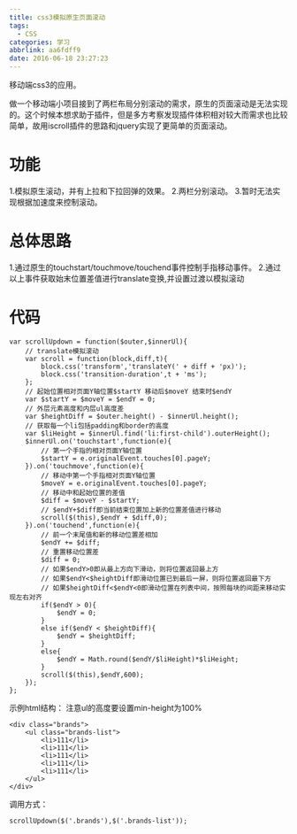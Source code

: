 ```yaml
---
title: css3模拟原生页面滚动
tags:
  - CSS
categories: 学习
abbrlink: aa6fdff9
date: 2016-06-18 23:27:23
---
```

移动端css3的应用。
<!-- more -->
做一个移动端小项目接到了两栏布局分别滚动的需求，原生的页面滚动是无法实现的。这个时候本想求助于插件，但是多方考察发现插件体积相对较大而需求也比较简单，故用iscroll插件的思路和jquery实现了更简单的页面滚动。

# 功能
1.模拟原生滚动，并有上拉和下拉回弹的效果。
2.两栏分别滚动。
3.暂时无法实现根据加速度来控制滚动。

# 总体思路
1.通过原生的touchstart/touchmove/touchend事件控制手指移动事件。
2.通过以上事件获取始末位置差值进行translate变换,并设置过渡以模拟滚动

# 代码
````
var scrollUpdown = function($outer,$innerUl){
	// translate模拟滚动
	var scroll = function(block,diff,t){
		block.css('transform','translateY(' + diff + 'px)');
		block.css('transition-duration',t + 'ms');
	};
	// 起始位置相对页面Y轴位置$startY 移动后$moveY 结束时$endY
	var $startY = $moveY = $endY = 0;
	// 外层元素高度和内层ul高度差
	var $heightDiff = $outer.height() - $innerUl.height();
	// 获取每一个li包括padding和border的高度
	var $liHeight = $innerUl.find('li:first-child').outerHeight();
	$innerUl.on('touchstart',function(e){
		// 第一个手指的相对页面Y轴位置
		$startY = e.originalEvent.touches[0].pageY;
	}).on('touchmove',function(e){
		// 移动中第一个手指相对页面Y轴位置
		$moveY = e.originalEvent.touches[0].pageY;
		// 移动中和起始位置的差值
		$diff = $moveY - $startY;
		// $endY+$diff即当前结束位置加上新的位置差值进行移动
		scroll($(this),$endY + $diff,0);
	}).on('touchend',function(e){
		// 前一个末尾值和新的移动位置差相加
		$endY += $diff;
		// 重置移动位置差
		$diff = 0;
		// 如果$endY>0即从最上方向下滑动，则将位置返回最上方
		// 如果$endY<$heightDiff即滑动位置已到最后一屏，则将位置返回最下方
		// 如果$heightDiff<$endY<0即滑动位置在列表中间，按照每块的间距来移动实现左右对齐
		if($endY > 0){
			$endY = 0;
		}
		else if($endY < $heightDiff){
			$endY = $heightDiff;
		}
		else{
			$endY = Math.round($endY/$liHeight)*$liHeight;
		}
		scroll($(this),$endY,600);
	});
};
````
示例html结构：
注意ul的高度要设置min-height为100%
````
<div class="brands">
	<ul class="brands-list">
		<li>111</li>
		<li>111</li>
		<li>111</li>
		<li>111</li>
		<li>111</li>
	</ul>
</div>
````
调用方式：
````
scrollUpdown($('.brands'),$('.brands-list'));
````